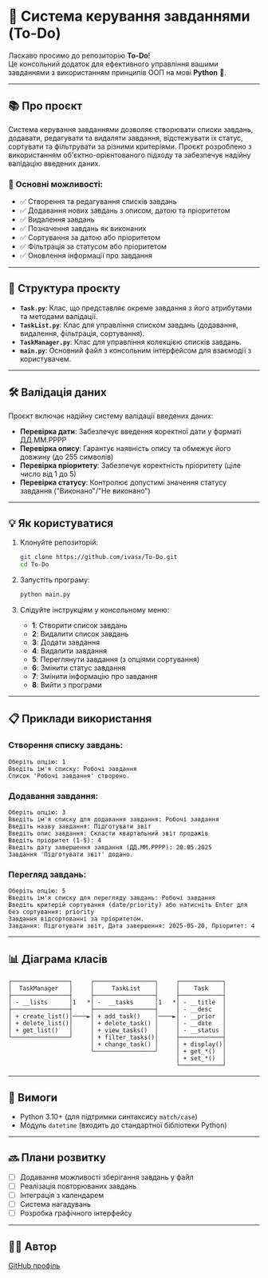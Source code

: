 # 📝 Система керування завданнями (To-Do)

Ласкаво просимо до репозиторію **To-Do**!  
Це консольний додаток для ефективного управління вашими завданнями з використанням принципів ООП на мові **Python** 🐍.

---

## 📚 Про проєкт

Система керування завданнями дозволяє створювати списки завдань, додавати, редагувати та видаляти завдання, відстежувати їх статус, сортувати та фільтрувати за різними критеріями. Проєкт розроблено з використанням об'єктно-орієнтованого підходу та забезпечує надійну валідацію введених даних.

### 🔑 Основні можливості:

- ✅ Створення та редагування списків завдань
- ✅ Додавання нових завдань з описом, датою та пріоритетом
- ✅ Видалення завдань
- ✅ Позначення завдань як виконаних
- ✅ Сортування за датою або пріоритетом
- ✅ Фільтрація за статусом або пріоритетом
- ✅ Оновлення інформації про завдання

---

## 📂 Структура проєкту

- **`Task.py`**: Клас, що представляє окреме завдання з його атрибутами та методами валідації.
- **`TaskList.py`**: Клас для управління списком завдань (додавання, видалення, фільтрація, сортування).
- **`TaskManager.py`**: Клас для управління колекцією списків завдань.
- **`main.py`**: Основний файл з консольним інтерфейсом для взаємодії з користувачем.

---

## 🛠️ Валідація даних

Проєкт включає надійну систему валідації введених даних:

- **Перевірка дати**: Забезпечує введення коректної дати у форматі ДД.ММ.РРРР
- **Перевірка опису**: Гарантує наявність опису та обмежує його довжину (до 255 символів)
- **Перевірка пріоритету**: Забезпечує коректність пріоритету (ціле число від 1 до 5)
- **Перевірка статусу**: Контролює допустимі значення статусу завдання ("Виконано"/"Не виконано")

---

## 💡 Як користуватися

1. Клонуйте репозиторій:
   ```bash
   git clone https://github.com/ivasx/To-Do.git
   cd To-Do
   ```

2. Запустіть програму:
   ```bash
   python main.py
   ```

3. Слідуйте інструкціям у консольному меню:
   - **1**: Створити список завдань
   - **2**: Видалити список завдань
   - **3**: Додати завдання
   - **4**: Видалити завдання
   - **5**: Переглянути завдання (з опціями сортування)
   - **6**: Змінити статус завдання
   - **7**: Змінити інформацію про завдання
   - **8**: Вийти з програми

---

## 📋 Приклади використання

### Створення списку завдань:
```
Оберіть опцію: 1
Введіть ім'я списку: Робочі завдання
Список 'Робочі завдання' створено.
```

### Додавання завдання:
```
Оберіть опцію: 3
Введіть ім'я списку для додавання завдання: Робочі завдання
Введіть назву завдання: Підготувати звіт
Введіть опис завдання: Скласти квартальний звіт продажів
Введіть пріоритет (1-5): 4
Введіть дату завершення завдання (ДД.ММ.РРРР): 20.05.2025
Завдання 'Підготувати звіт' додано.
```

### Перегляд завдань:
```
Оберіть опцію: 5
Введіть ім'я списку для перегляду завдань: Робочі завдання
Введіть критерій сортування (date/priority) або натисніть Enter для без сортування: priority
Завдання відсортованні за пріоритетом.
Завдання: Підготувати звіт, Дата завершення: 2025-05-20, Пріоритет: 4
```

---

## 📊 Діаграма класів

```
┌────────────────┐     ┌─────────────────┐     ┌────────────┐
│  TaskManager   │     │     TaskList    │     │    Task    │
├────────────────┤     ├─────────────────┤     ├────────────┤
│ - __lists      │1   *│ -  __tasks      │1   *│ - __title  │
├────────────────┤     ├─────────────────┤     │ - __desc   │
│ + create_list()│────►│ + add_task()    │────►│ - __prior  │
│ + delete_list()│     │ + delete_task() │     │ - __date   │
│ + get_list()   │     │ + view_tasks()  │     │ - __status │
└────────────────┘     │ + filter_tasks()│     ├────────────┤
                       │ + change_task() │     │ + display()│
                       └─────────────────┘     │ + get_*()  │
                                               │ + set_*()  │
                                               └────────────┘
```

---

## 📌 Вимоги

- Python 3.10+ (для підтримки синтаксису `match/case`)
- Модуль `datetime` (входить до стандартної бібліотеки Python)

---

## 🔜 Плани розвитку

- [ ] Додавання можливості зберігання завдань у файл
- [ ] Реалізація повторюваних завдань
- [ ] Інтеграція з календарем
- [ ] Система нагадувань
- [ ] Розробка графічного інтерфейсу

---

## 👨‍💻 Автор

[GitHub профіль](https://github.com/ivasx)